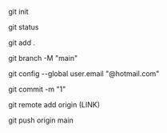 git init

git status

git add .

git branch -M "main"

git config --global user.email "@hotmail.com"

git commit -m "1"

git remote add origin (LINK)

git push origin main
